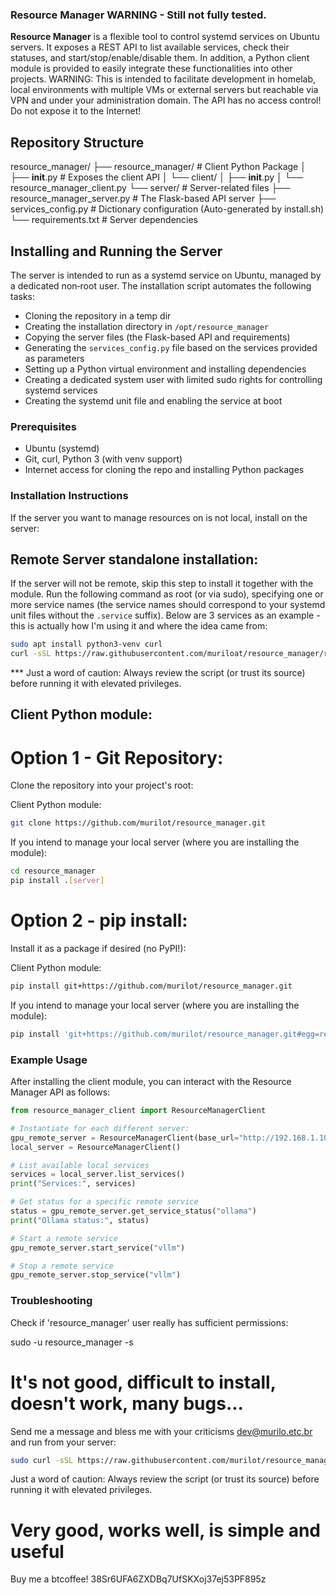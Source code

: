 ### Resource Manager WARNING - Still not fully tested. 

**Resource Manager** is a flexible tool to control systemd services on Ubuntu servers. It exposes a REST API to list available services, check their statuses, and start/stop/enable/disable them. In addition, a Python client module is provided to easily integrate these functionalities into other projects.
WARNING: This is intended to facilitate development in homelab, local environments with multiple VMs or external servers but reachable via VPN and under your administration domain. The API has no access control! Do not expose it to the Internet!

## Repository Structure
resource_manager/
├── resource_manager/               # Client Python Package
│   ├── __init__.py                 # Exposes the client API 
│   └── client/
│       ├── __init__.py
│       └── resource_manager_client.py
└── server/                         # Server-related files
    ├── resource_manager_server.py  # The Flask-based API server
    ├── services_config.py          # Dictionary configuration (Auto-generated by install.sh)
    └── requirements.txt            # Server dependencies


## Installing and Running the Server

The server is intended to run as a systemd service on Ubuntu, managed by a dedicated non‑root user. The installation script automates the following tasks:
- Cloning the repository in a temp dir
- Creating the installation directory in `/opt/resource_manager`
- Copying the server files (the Flask-based API and requirements)
- Generating the `services_config.py` file based on the services provided as parameters
- Setting up a Python virtual environment and installing dependencies
- Creating a dedicated system user with limited sudo rights for controlling systemd services
- Creating the systemd unit file and enabling the service at boot

### Prerequisites

- Ubuntu (systemd)
- Git, curl, Python 3 (with venv support)
- Internet access for cloning the repo and installing Python packages

### Installation Instructions
If the server you want to manage resources on is not local, install on the server:

## Remote Server standalone installation: 
If the server will not be remote, skip this step to install it together with the module.
Run the following command as root (or via sudo), specifying one or more service names (the service names should correspond to your systemd unit files without the `.service` suffix). Below are 3 services as an example - this is actually how I'm using it and where the idea came from:

```bash
sudo apt install python3-venv curl
curl -sSL https://raw.githubusercontent.com/muriloat/resource_manager/refs/heads/main/server-install.sh | sudo bash -s letta ollama vllm comfyUI
```
*** Just a word of caution: Always review the script (or trust its source) before running it with elevated privileges.

## Client Python module:

# Option 1 - Git Repository:
Clone the repository into your project's root:

Client Python module:
```bash
git clone https://github.com/murilot/resource_manager.git
```
If you intend to manage your local server (where you are installing the module):
```bash
cd resource_manager
pip install .[server]
```

# Option 2 - pip install:
Install it as a package if desired (no PyPI!):

Client Python module:
```bash
pip install git+https://github.com/murilot/resource_manager.git
```
If you intend to manage your local server (where you are installing the module):
```bash
pip install 'git+https://github.com/murilot/resource_manager.git#egg=resource_manager[server]'
```


### Example Usage
After installing the client module, you can interact with the Resource Manager API as follows:

```python
from resource_manager_client import ResourceManagerClient

# Instantiate for each different server:
gpu_remote_server = ResourceManagerClient(base_url="http://192.168.1.100:5000")
local_server = ResourceManagerClient()

# List available local services
services = local_server.list_services()
print("Services:", services)

# Get status for a specific remote service
status = gpu_remote_server.get_service_status("ollama")
print("Ollama status:", status)

# Start a remote service
gpu_remote_server.start_service("vllm")

# Stop a remote service
gpu_remote_server.stop_service("vllm")
```
### Troubleshooting
Check if 'resource_manager' user really has sufficient permissions:

sudo -u resource_manager -s


# It's not good, difficult to install, doesn't work, many bugs...
Send me a message and bless me with your criticisms <dev@murilo.etc.br> and run from your server:
```bash
sudo curl -sSL https://raw.githubusercontent.com/murilot/resource_manager/main/server-uninstall.sh | bash
```
Just a word of caution: Always review the script (or trust its source) before running it with elevated privileges.

# Very good, works well, is simple and useful
Buy me a btcoffee! 38Sr6UFA6ZXDBq7UfSKXoj37ej53PF895z
